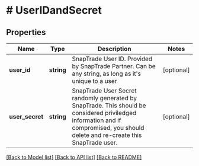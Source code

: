 # # UserIDandSecret

## Properties

Name | Type | Description | Notes
------------ | ------------- | ------------- | -------------
**user_id** | **string** | SnapTrade User ID. Provided by SnapTrade Partner. Can be any string, as long as it&#39;s unique to a user | [optional]
**user_secret** | **string** | SnapTrade User Secret randomly generated by SnapTrade. This should be considered priviledged information and if compromised, you should delete and re-create this SnapTrade user. | [optional]

[[Back to Model list]](../../README.md#models) [[Back to API list]](../../README.md#endpoints) [[Back to README]](../../README.md)
